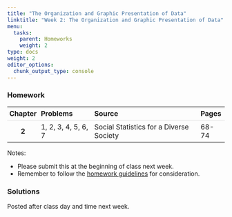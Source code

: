 ```yaml
---
title: "The Organization and Graphic Presentation of Data"
linktitle: "Week 2: The Organization and Graphic Presentation of Data"
menu:
  tasks:
    parent: Homeworks
    weight: 2
type: docs
weight: 2
editor_options: 
  chunk_output_type: console
---
```

<script src="/rmarkdown-libs/kePrint/kePrint.js"></script>
<link href="/rmarkdown-libs/lightable/lightable.css" rel="stylesheet" />
<script src="/rmarkdown-libs/kePrint/kePrint.js"></script>
<link href="/rmarkdown-libs/lightable/lightable.css" rel="stylesheet" />
<script src="/rmarkdown-libs/kePrint/kePrint.js"></script>
<link href="/rmarkdown-libs/lightable/lightable.css" rel="stylesheet" />
<script src="/rmarkdown-libs/kePrint/kePrint.js"></script>
<link href="/rmarkdown-libs/lightable/lightable.css" rel="stylesheet" />
<script src="/rmarkdown-libs/kePrint/kePrint.js"></script>
<link href="/rmarkdown-libs/lightable/lightable.css" rel="stylesheet" />
<script src="/rmarkdown-libs/kePrint/kePrint.js"></script>
<link href="/rmarkdown-libs/lightable/lightable.css" rel="stylesheet" />



<style>
span.boxed {
  border: 0px solid #FFFFFF;
  padding: 5px;
  color: #FFFFFF;
  background-color: #005b96;
  display: inline;
} 

table {
   margin-left: auto;
   margin-right: auto;
}

table thead th { border-bottom: 1px solid #ddd; 
}

th, td { padding: 5px; 
}

tr:nth-child(even) { background: #ffffff; 
}
</style>

### Homework


<center>
<table>
 <thead>
  <tr>
   <th style="text-align:center;"> Chapter </th>
   <th style="text-align:left;"> Problems </th>
   <th style="text-align:left;"> Source </th>
   <th style="text-align:left;"> Pages </th>
  </tr>
 </thead>
<tbody>
  <tr>
   <td style="text-align:center;font-weight: bold;"> 2 </td>
   <td style="text-align:left;"> 1, 2, 3, 4, 5, 6, 7 </td>
   <td style="text-align:left;"> Social Statistics for a Diverse Society </td>
   <td style="text-align:left;"> 68-74 </td>
  </tr>
</tbody>
</table>
</center>

Notes: 
- Please submit this at the beginning of class next week.
- Remember to follow the [homework guidelines](/tasks/#homeworks) for consideration.

<!--
to the Submission Portal on [ecampus](https://ecampus.wvu.edu/){target="_blank"} by 11:59 PM next Wednesday.<br>
-->


### Solutions

Posted after class day and time next week.

<!--
<details><summary>1</summary>
<p>

a. Race is a <span class="boxed">nominal</span>. variable; Since categories can be ordered, Class is an <span class="boxed">ordinal</span> variable; Trauma is an <span class="boxed">interval</span> variable.

b. Frequency table for Race:


<center>

<table class="table" style="width: auto !important; margin-left: auto; margin-right: auto;">
 <thead>
  <tr>
   <th style="text-align:left;"> Race </th>
   <th style="text-align:center;"> Frequency </th>
  </tr>
 </thead>
<tbody>
  <tr>
   <td style="text-align:left;"> White </td>
   <td style="text-align:center;"> 17 </td>
  </tr>
  <tr>
   <td style="text-align:left;"> Non-White </td>
   <td style="text-align:center;"> 13 </td>
  </tr>
  <tr>
   <td style="text-align:left;font-weight: bold;color: white !important;background-color: #559e83 !important;"> Total </td>
   <td style="text-align:center;font-weight: bold;color: white !important;background-color: #559e83 !important;"> 30 </td>
  </tr>
</tbody>
</table>

</center>

c. We have


<center>

<table class="table" style="width: auto !important; margin-left: auto; margin-right: auto;">
 <thead>
  <tr>
   <th style="text-align:left;"> Classification </th>
   <th style="text-align:center;"> Proportion </th>
  </tr>
 </thead>
<tbody>
  <tr>
   <td style="text-align:left;"> White </td>
   <td style="text-align:center;"> 17/30 = 0.57 </td>
  </tr>
  <tr>
   <td style="text-align:left;"> Non-White </td>
   <td style="text-align:center;"> 13/30 = 0.43 </td>
  </tr>
  <tr>
   <td style="text-align:left;font-weight: bold;color: white !important;background-color: #559e83 !important;"> Total </td>
   <td style="text-align:center;font-weight: bold;color: white !important;background-color: #559e83 !important;"> 30/30 = 1.00 </td>
  </tr>
</tbody>
</table>

</center>

</p>
</details>

<details><summary>2</summary>
<p>
Frequency and Percentage Distribution Table for Class:


<center>

<table class="table" style="width: auto !important; margin-left: auto; margin-right: auto;">
 <thead>
  <tr>
   <th style="text-align:left;"> Class </th>
   <th style="text-align:center;"> Frequency </th>
   <th style="text-align:center;"> Percent </th>
  </tr>
 </thead>
<tbody>
  <tr>
   <td style="text-align:left;"> Lower </td>
   <td style="text-align:center;"> 3 </td>
   <td style="text-align:center;"> 10 </td>
  </tr>
  <tr>
   <td style="text-align:left;"> Working </td>
   <td style="text-align:center;"> 15 </td>
   <td style="text-align:center;"> 50 </td>
  </tr>
  <tr>
   <td style="text-align:left;"> Middle </td>
   <td style="text-align:center;"> 11 </td>
   <td style="text-align:center;"> 36.7 </td>
  </tr>
  <tr>
   <td style="text-align:left;"> Upper </td>
   <td style="text-align:center;"> 1 </td>
   <td style="text-align:center;"> 3.3 </td>
  </tr>
  <tr>
   <td style="text-align:left;font-weight: bold;color: white !important;background-color: #559e83 !important;"> Total </td>
   <td style="text-align:center;font-weight: bold;color: white !important;background-color: #559e83 !important;"> 30 </td>
   <td style="text-align:center;font-weight: bold;color: white !important;background-color: #559e83 !important;"> 100 </td>
  </tr>
</tbody>
</table>

</center>

a. The smallest perceived class group is the <span class="boxed">upper class</span>, making up only 3.3% of the survey.

b. Together, the <span class="boxed">working</span> and <span class="boxed">middle class</span> make up 50% + 36.7% = 86.7% of the survey.
</p>
</details>


<details><summary>3</summary>
<p>

Frequency table for Traumas:


<center>

<table class="table" style="width: auto !important; margin-left: auto; margin-right: auto;">
 <thead>
  <tr>
   <th style="text-align:left;"> Number of Traumas </th>
   <th style="text-align:center;"> Frequency </th>
  </tr>
 </thead>
<tbody>
  <tr>
   <td style="text-align:left;"> 0 </td>
   <td style="text-align:center;"> 15 </td>
  </tr>
  <tr>
   <td style="text-align:left;"> 1 </td>
   <td style="text-align:center;"> 11 </td>
  </tr>
  <tr>
   <td style="text-align:left;"> 2 </td>
   <td style="text-align:center;"> 4 </td>
  </tr>
  <tr>
   <td style="text-align:left;font-weight: bold;color: white !important;background-color: #559e83 !important;"> Total </td>
   <td style="text-align:center;font-weight: bold;color: white !important;background-color: #559e83 !important;"> 30 </td>
  </tr>
</tbody>
</table>

</center>

a. Trauma is an <span class="boxed">interval- or ratio-level variable</span>, since it has a real zero point and a meaningful numeric scale. 

b. People in this survey are more likely to have experienced <span class="boxed">no traumas</span> last year (50% of the group). 

c. The proportion who experienced one or more traumas is calculated by first adding 36.7% and 13.3% equaling 50% and then divide that number by 100 to obtain the proportion, 0.50, or half the group. 

</p>
</details>

<details><summary>4</summary>
<p>
Unfortunately since other visualizations have not been introduced, pie charts are likely the best method approach to present these data. 

<img src="/tasks/02-tasks_files/figure-html/unnamed-chunk-10-1.png" width="672" />

</p>
</details>

<details><summary>5</summary>
<p>

<span class="boxed">Yes</span> because <span class="boxed">79.2% had “hardly any” confidence in the press</span>, compared to 19.3% of those who voted for Clinton.   

</p>
</details>

<details><summary>6</summary>
<p>



<center>

<table class="table" style="width: auto !important; margin-left: auto; margin-right: auto;">
 <thead>
  <tr>
   <th style="text-align:left;"> E-mail Hours Per Week </th>
   <th style="text-align:center;"> Frequency </th>
   <th style="text-align:center;"> Cumulative Frequency </th>
   <th style="text-align:center;"> Percent </th>
   <th style="text-align:center;"> Cumulative Percent </th>
  </tr>
 </thead>
<tbody>
  <tr>
   <td style="text-align:left;"> <span style=" NA    color: black !important;border-radius: 4px; padding-right: 4px; padding-left: 4px; background-color: NA !important;">0</span> </td>
   <td style="text-align:center;"> <span style=" NA    color: black !important;border-radius: 4px; padding-right: 4px; padding-left: 4px; background-color: NA !important;">19</span> </td>
   <td style="text-align:center;"> <span style=" NA    color: black !important;border-radius: 4px; padding-right: 4px; padding-left: 4px; background-color: NA !important;">19</span> </td>
   <td style="text-align:center;"> <span style=" NA    color: black !important;border-radius: 4px; padding-right: 4px; padding-left: 4px; background-color: NA !important;">19</span> </td>
   <td style="text-align:center;"> <span style=" NA    color: black !important;border-radius: 4px; padding-right: 4px; padding-left: 4px; background-color: NA !important;">19</span> </td>
  </tr>
  <tr>
   <td style="text-align:left;"> <span style=" NA    color: black !important;border-radius: 4px; padding-right: 4px; padding-left: 4px; background-color: NA !important;">1</span> </td>
   <td style="text-align:center;"> <span style=" NA    color: black !important;border-radius: 4px; padding-right: 4px; padding-left: 4px; background-color: NA !important;">20</span> </td>
   <td style="text-align:center;"> <span style=" NA    color: black !important;border-radius: 4px; padding-right: 4px; padding-left: 4px; background-color: NA !important;">39</span> </td>
   <td style="text-align:center;"> <span style=" NA    color: black !important;border-radius: 4px; padding-right: 4px; padding-left: 4px; background-color: NA !important;">20</span> </td>
   <td style="text-align:center;"> <span style=" NA    color: black !important;border-radius: 4px; padding-right: 4px; padding-left: 4px; background-color: NA !important;">39</span> </td>
  </tr>
  <tr>
   <td style="text-align:left;"> <span style=" NA    color: black !important;border-radius: 4px; padding-right: 4px; padding-left: 4px; background-color: NA !important;">2</span> </td>
   <td style="text-align:center;"> <span style=" NA    color: black !important;border-radius: 4px; padding-right: 4px; padding-left: 4px; background-color: NA !important;">13</span> </td>
   <td style="text-align:center;"> <span style=" NA    color: black !important;border-radius: 4px; padding-right: 4px; padding-left: 4px; background-color: NA !important;">52</span> </td>
   <td style="text-align:center;"> <span style=" NA    color: black !important;border-radius: 4px; padding-right: 4px; padding-left: 4px; background-color: NA !important;">13</span> </td>
   <td style="text-align:center;"> <span style=" NA    color: black !important;border-radius: 4px; padding-right: 4px; padding-left: 4px; background-color: NA !important;">52</span> </td>
  </tr>
  <tr>
   <td style="text-align:left;"> <span style=" NA    color: black !important;border-radius: 4px; padding-right: 4px; padding-left: 4px; background-color: NA !important;">3</span> </td>
   <td style="text-align:center;"> <span style=" NA    color: black !important;border-radius: 4px; padding-right: 4px; padding-left: 4px; background-color: NA !important;">5</span> </td>
   <td style="text-align:center;"> <span style=" NA    color: black !important;border-radius: 4px; padding-right: 4px; padding-left: 4px; background-color: NA !important;">57</span> </td>
   <td style="text-align:center;"> <span style=" NA    color: black !important;border-radius: 4px; padding-right: 4px; padding-left: 4px; background-color: NA !important;">5</span> </td>
   <td style="text-align:center;"> <span style=" NA    color: black !important;border-radius: 4px; padding-right: 4px; padding-left: 4px; background-color: NA !important;">57</span> </td>
  </tr>
  <tr>
   <td style="text-align:left;"> <span style=" NA    color: black !important;border-radius: 4px; padding-right: 4px; padding-left: 4px; background-color: NA !important;">4</span> </td>
   <td style="text-align:center;"> <span style=" NA    color: black !important;border-radius: 4px; padding-right: 4px; padding-left: 4px; background-color: NA !important;">2</span> </td>
   <td style="text-align:center;"> <span style=" NA    color: black !important;border-radius: 4px; padding-right: 4px; padding-left: 4px; background-color: NA !important;">59</span> </td>
   <td style="text-align:center;"> <span style=" NA    color: black !important;border-radius: 4px; padding-right: 4px; padding-left: 4px; background-color: NA !important;">2</span> </td>
   <td style="text-align:center;"> <span style=" NA    color: black !important;border-radius: 4px; padding-right: 4px; padding-left: 4px; background-color: NA !important;">59</span> </td>
  </tr>
  <tr>
   <td style="text-align:left;"> <span style=" NA    color: black !important;border-radius: 4px; padding-right: 4px; padding-left: 4px; background-color: NA !important;">5</span> </td>
   <td style="text-align:center;"> <span style=" NA    color: black !important;border-radius: 4px; padding-right: 4px; padding-left: 4px; background-color: NA !important;">6</span> </td>
   <td style="text-align:center;"> <span style=" NA    color: black !important;border-radius: 4px; padding-right: 4px; padding-left: 4px; background-color: NA !important;">65</span> </td>
   <td style="text-align:center;"> <span style=" NA    color: black !important;border-radius: 4px; padding-right: 4px; padding-left: 4px; background-color: NA !important;">6</span> </td>
   <td style="text-align:center;"> <span style=" NA    color: black !important;border-radius: 4px; padding-right: 4px; padding-left: 4px; background-color: NA !important;">65</span> </td>
  </tr>
  <tr>
   <td style="text-align:left;"> <span style=" NA    color: black !important;border-radius: 4px; padding-right: 4px; padding-left: 4px; background-color: NA !important;">6</span> </td>
   <td style="text-align:center;"> <span style=" NA    color: black !important;border-radius: 4px; padding-right: 4px; padding-left: 4px; background-color: NA !important;">5</span> </td>
   <td style="text-align:center;"> <span style=" NA    color: black !important;border-radius: 4px; padding-right: 4px; padding-left: 4px; background-color: NA !important;">70</span> </td>
   <td style="text-align:center;"> <span style=" NA    color: black !important;border-radius: 4px; padding-right: 4px; padding-left: 4px; background-color: NA !important;">5</span> </td>
   <td style="text-align:center;"> <span style=" NA    color: black !important;border-radius: 4px; padding-right: 4px; padding-left: 4px; background-color: NA !important;">70</span> </td>
  </tr>
  <tr>
   <td style="text-align:left;"> <span style=" NA    color: black !important;border-radius: 4px; padding-right: 4px; padding-left: 4px; background-color: NA !important;">7</span> </td>
   <td style="text-align:center;"> <span style=" NA    color: black !important;border-radius: 4px; padding-right: 4px; padding-left: 4px; background-color: NA !important;">2</span> </td>
   <td style="text-align:center;"> <span style=" NA    color: black !important;border-radius: 4px; padding-right: 4px; padding-left: 4px; background-color: NA !important;">72</span> </td>
   <td style="text-align:center;"> <span style=" NA    color: black !important;border-radius: 4px; padding-right: 4px; padding-left: 4px; background-color: NA !important;">2</span> </td>
   <td style="text-align:center;"> <span style=" NA    color: black !important;border-radius: 4px; padding-right: 4px; padding-left: 4px; background-color: NA !important;">72</span> </td>
  </tr>
  <tr>
   <td style="text-align:left;"> <span style=" NA    color: black !important;border-radius: 4px; padding-right: 4px; padding-left: 4px; background-color: NA !important;">8</span> </td>
   <td style="text-align:center;"> <span style=" NA    color: black !important;border-radius: 4px; padding-right: 4px; padding-left: 4px; background-color: NA !important;">3</span> </td>
   <td style="text-align:center;"> <span style=" NA    color: black !important;border-radius: 4px; padding-right: 4px; padding-left: 4px; background-color: NA !important;">75</span> </td>
   <td style="text-align:center;"> <span style=" NA    color: black !important;border-radius: 4px; padding-right: 4px; padding-left: 4px; background-color: NA !important;">3</span> </td>
   <td style="text-align:center;"> <span style=" NA    color: black !important;border-radius: 4px; padding-right: 4px; padding-left: 4px; background-color: NA !important;">75</span> </td>
  </tr>
  <tr>
   <td style="text-align:left;"> <span style=" NA    color: black !important;border-radius: 4px; padding-right: 4px; padding-left: 4px; background-color: NA !important;">9</span> </td>
   <td style="text-align:center;"> <span style=" NA    color: black !important;border-radius: 4px; padding-right: 4px; padding-left: 4px; background-color: NA !important;">1</span> </td>
   <td style="text-align:center;"> <span style=" NA    color: black !important;border-radius: 4px; padding-right: 4px; padding-left: 4px; background-color: NA !important;">76</span> </td>
   <td style="text-align:center;"> <span style=" NA    color: black !important;border-radius: 4px; padding-right: 4px; padding-left: 4px; background-color: NA !important;">1</span> </td>
   <td style="text-align:center;"> <span style=" NA    color: black !important;border-radius: 4px; padding-right: 4px; padding-left: 4px; background-color: NA !important;">76</span> </td>
  </tr>
  <tr>
   <td style="text-align:left;"> <span style=" NA    color: black !important;border-radius: 4px; padding-right: 4px; padding-left: 4px; background-color: NA !important;">10 or more</span> </td>
   <td style="text-align:center;"> <span style=" NA    color: black !important;border-radius: 4px; padding-right: 4px; padding-left: 4px; background-color: NA !important;">23</span> </td>
   <td style="text-align:center;"> <span style=" font-weight: bold;    color: white !important;border-radius: 4px; padding-right: 4px; padding-left: 4px; background-color: #2e4045 !important;">99</span> </td>
   <td style="text-align:center;"> <span style=" NA    color: black !important;border-radius: 4px; padding-right: 4px; padding-left: 4px; background-color: NA !important;">23</span> </td>
   <td style="text-align:center;"> <span style=" font-weight: bold;    color: white !important;border-radius: 4px; padding-right: 4px; padding-left: 4px; background-color: #2e4045 !important;">99</span> </td>
  </tr>
  <tr>
   <td style="text-align:left;color: white !important;background-color: #559e83 !important;"> <span style=" NA    color: black !important;border-radius: 4px; padding-right: 4px; padding-left: 4px; background-color: NA !important;">Total</span> </td>
   <td style="text-align:center;color: white !important;background-color: #559e83 !important;"> <span style=" font-weight: bold;    color: white !important;border-radius: 4px; padding-right: 4px; padding-left: 4px; background-color: #2e4045 !important;">99</span> </td>
   <td style="text-align:center;color: white !important;background-color: #559e83 !important;"> <span style=" NA    color: black !important;border-radius: 4px; padding-right: 4px; padding-left: 4px; background-color: NA !important;"></span> </td>
   <td style="text-align:center;color: white !important;background-color: #559e83 !important;"> <span style=" font-weight: bold;    color: white !important;border-radius: 4px; padding-right: 4px; padding-left: 4px; background-color: #2e4045 !important;">99</span> </td>
   <td style="text-align:center;color: white !important;background-color: #559e83 !important;"> <span style=" NA    color: black !important;border-radius: 4px; padding-right: 4px; padding-left: 4px; background-color: NA !important;"></span> </td>
  </tr>
</tbody>
</table>

</center>

</p>
</details>

<details><summary>7</summary>
<p>

According to this time series chart, rates of voting have consistently varied by race and Hispanic origin. The group with the largest increase in voting rates is Blacks, from 53% in 1996 to 66.6% in 2012. However, in 2016, the voting rates for Blacks declined to 59.6%--the lowest it has been since the 2000 election when it was 56.9%. Hispanic voting rates have, for the most part, remained stable, although with some fluctuation most notably from the 1992 election (51.6%) to the 1996 election (44%). As noted in the exercise, in the 2012 presidential election, Blacks had the highest voting rates for all groups, followed by non-Hispanic Whites, non-Hispanic other races, and Hispanics. White voting rates increased by 1.2% from 2012 to 2016. The highest voting rate for Whites was in 1992 (70.2%), 1992 for Hispanics (51.6%), 2012 for Blacks (66.6%), and 1992 for non-Hispanic other races (54%). 

</p>
</details>
-->
